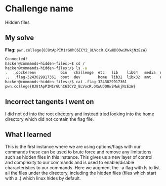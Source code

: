 # Challenge name
Hidden files

## My solve
**Flag:** `pwn.college{8J8tApPIM1rGUhC6ICY2_8LVocR.QXwUDO0wiMwkjNzEzW}`

```bash
Connected!
hacker@commands~hidden-files:~$ cd /
hacker@commands~hidden-files:/$ ls -a
.   .dockerenv           bin   challenge  etc   lib    lib64   media  nix  proc  run   srv  tmp  var
..  .flag-3243029917361  boot  dev        home  lib32  libx32  mnt    opt  root  sbin  sys  usr
hacker@commands~hidden-files:/$ cat .flag-3243029917361
pwn.college{8J8tApPIM1rGUhC6ICY2_8LVocR.QXwUDO0wiMwkjNzEzW}
```

## Incorrect tangents I went on
I did not cd into the root directory and instead tried looking into the home directory which did not contain the flag file. 

## What I learned
This is the first instance where we are using options/flags with our commands these can be used to brute force and remove any limitations such as hidden files in this instance. This gives us a new layer of control and complexity to our commands and is used to enable/disable characteristics to our commands. Here we augment the -a flag with ls to list all the files under the directory, including the hidden files (files which start with a .) which linux hides by default. 